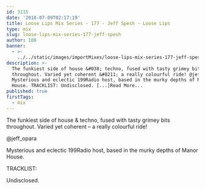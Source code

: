 ```yaml
---
id: 3115
date: '2018-07-09T02:17:19'
title: Loose Lips Mix Series - 177 - Jeff Spesh - Loose Lips
type: mix
slug: loose-lips-mix-series-177-jeff-spesh
author: 100
banner:
  - >-
    ../../static/images/importMixes/loose-lips-mix-series-177-jeff-spesh/image3115.jpeg
description: >-
  The funkiest side of house &#038; techno, fused with tasty grimey bits
  throughout. Varied yet coherent &#8211; a really colourful ride! @jeff_opara
  Mysterious and eclectic 199Radio host, based in the murky depths of Manor
  House. TRACKLIST: Undisclosed. [...]Read More...
published: true
firstTags:
  - mix
---
```

The funkiest side of house & techno, fused with tasty grimey bits throughout. Varied yet coherent – a really colourful ride!

@jeff\_opara

Mysterious and eclectic 199Radio host, based in the murky depths of Manor House.

TRACKLIST:

Undisclosed.
